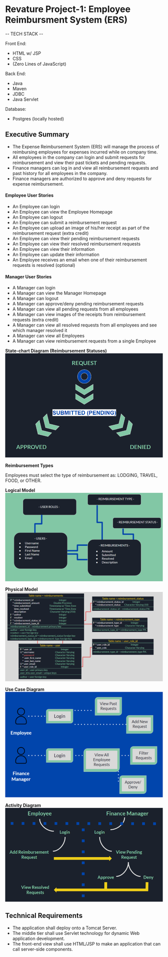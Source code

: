 # Revature Project-1: Employee Reimbursment System (ERS)

-- TECH STACK -- 

Front End:
- HTML w/ JSP
- CSS 
- (Zero Lines of JavaScript)

Back End:
- Java
- Maven
- JDBC
- Java Servlet

Database:
- Postgres (locally hosted)

## Executive Summary
* The Expense Reimbursement System (ERS) will manage the process of reimbursing employees for expenses incurred while on company time. 
* All employees in the company can login and submit requests for reimbursement and view their past tickets and pending requests. 
* Finance managers can log in and view all reimbursement requests and past history for all employees in the company. 
* Finance managers are authorized to approve and deny requests for expense reimbursement.

#### Employee User Stories 
- An Employee can login
- An Employee can view the Employee Homepage
- An Employee can logout
- An Employee can submit a reimbursement request
- An Employee can upload an image of his/her receipt as part of the reimbursement request (extra credit)
- An Employee can view their pending reimbursement requests
- An Employee can view their resolved reimbursement requests
- An Employee can view their information
- An Employee can update their information
- An Employee receives an email when one of their reimbursement requests is resolved (optional)

#### Manager User Stories
- A Manager can login
- A Manager can view the Manager Homepage
- A Manager can logout
- A Manager can approve/deny pending reimbursement requests
- A Manager can view all pending requests from all employees
- A Manager can view images of the receipts from reimbursement requests (extra credit)
- A Manager can view all resolved requests from all employees and see which manager resolved it
- A Manager can view all Employees
- A Manager can view reimbursement requests from a single Employee 


**State-chart Diagram (Reimbursement Statuses)** 
![](./imgs/state-chart.png)

**Reimbursement Types**

Employees must select the type of reimbursement as: LODGING, TRAVEL, FOOD, or OTHER.

**Logical Model**
![](./imgs/logical.png)

**Physical Model**
![](./imgs/physical.png)

**Use Case Diagram**
![](./imgs/use-case.png)

**Activity Diagram**
![](./imgs/activity.png)

## Technical Requirements


* The application shall deploy onto a Tomcat Server. 
* The middle tier shall use Servlet technology for dynamic Web application development. 
* The front-end view shall use HTML/JSP to make an application that can call server-side components. 


